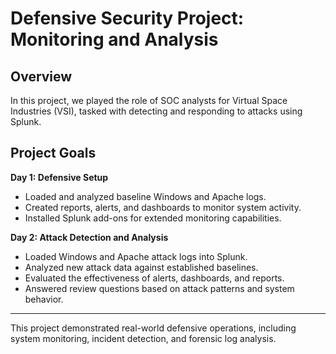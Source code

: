 # Defensive Security Project: Monitoring and Analysis

## Overview
In this project, we played the role of SOC analysts for Virtual Space Industries (VSI), tasked with detecting and responding to attacks using Splunk.

## Project Goals

**Day 1: Defensive Setup**
- Loaded and analyzed baseline Windows and Apache logs.
- Created reports, alerts, and dashboards to monitor system activity.
- Installed Splunk add-ons for extended monitoring capabilities.

**Day 2: Attack Detection and Analysis**
- Loaded Windows and Apache attack logs into Splunk.
- Analyzed new attack data against established baselines.
- Evaluated the effectiveness of alerts, dashboards, and reports.
- Answered review questions based on attack patterns and system behavior.

---

This project demonstrated real-world defensive operations, including system monitoring, incident detection, and forensic log analysis.

